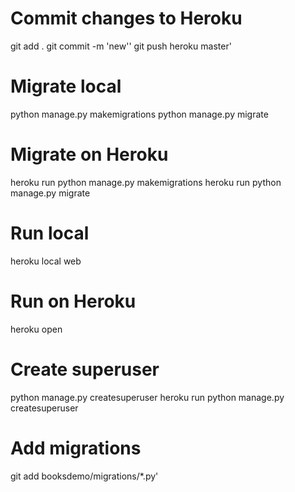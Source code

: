 # Commit changes to Heroku
git add .
git commit -m 'new''
git push heroku master'

# Migrate local
python manage.py makemigrations
python manage.py migrate

# Migrate on Heroku
heroku run python manage.py makemigrations
heroku run python manage.py migrate

# Run local
heroku local web

# Run on Heroku
heroku open

# Create superuser
python manage.py createsuperuser
heroku run python manage.py createsuperuser

# Add migrations
git add booksdemo/migrations/*.py'
